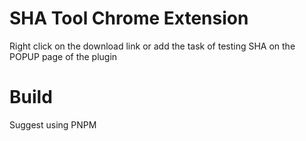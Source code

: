 # SHA Tool Chrome Extension
Right click on the download link or add the task of testing SHA on the POPUP page of the plugin
# Build
Suggest using PNPM

